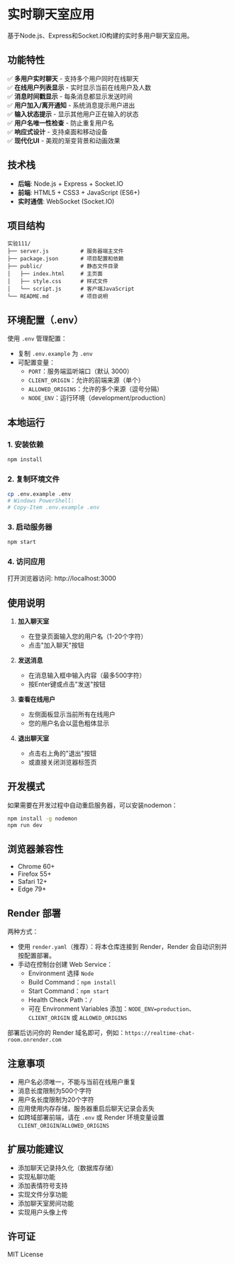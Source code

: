# 实时聊天室应用

基于Node.js、Express和Socket.IO构建的实时多用户聊天室应用。

## 功能特性

✅ **多用户实时聊天** - 支持多个用户同时在线聊天  
✅ **在线用户列表显示** - 实时显示当前在线用户及人数  
✅ **消息时间戳显示** - 每条消息都显示发送时间  
✅ **用户加入/离开通知** - 系统消息提示用户进出  
✅ **输入状态提示** - 显示其他用户正在输入的状态  
✅ **用户名唯一性检查** - 防止重复用户名  
✅ **响应式设计** - 支持桌面和移动设备  
✅ **现代化UI** - 美观的渐变背景和动画效果

## 技术栈

- **后端**: Node.js + Express + Socket.IO
- **前端**: HTML5 + CSS3 + JavaScript (ES6+)
- **实时通信**: WebSocket (Socket.IO)

## 项目结构

```
实验111/
├── server.js          # 服务器端主文件
├── package.json       # 项目配置和依赖
├── public/            # 静态文件目录
│   ├── index.html     # 主页面
│   ├── style.css      # 样式文件
│   └── script.js      # 客户端JavaScript
└── README.md          # 项目说明
```

## 环境配置（.env）

使用 `.env` 管理配置：

- 复制 `.env.example` 为 `.env`
- 可配置变量：
  - `PORT`：服务端监听端口（默认 3000）
  - `CLIENT_ORIGIN`：允许的前端来源（单个）
  - `ALLOWED_ORIGINS`：允许的多个来源（逗号分隔）
  - `NODE_ENV`：运行环境（development/production）

## 本地运行

### 1. 安装依赖
```bash
npm install
```

### 2. 复制环境文件
```bash
cp .env.example .env
# Windows PowerShell:
# Copy-Item .env.example .env
```

### 3. 启动服务器
```bash
npm start
```

### 4. 访问应用
打开浏览器访问: http://localhost:3000

## 使用说明

1. **加入聊天室**
   - 在登录页面输入您的用户名（1-20个字符）
   - 点击"加入聊天"按钮

2. **发送消息**
   - 在消息输入框中输入内容（最多500字符）
   - 按Enter键或点击"发送"按钮

3. **查看在线用户**
   - 左侧面板显示当前所有在线用户
   - 您的用户名会以蓝色粗体显示

4. **退出聊天室**
   - 点击右上角的"退出"按钮
   - 或直接关闭浏览器标签页

## 开发模式

如果需要在开发过程中自动重启服务器，可以安装nodemon：

```bash
npm install -g nodemon
npm run dev
```

## 浏览器兼容性

- Chrome 60+
- Firefox 55+
- Safari 12+
- Edge 79+

## Render 部署

两种方式：

- 使用 `render.yaml`（推荐）：将本仓库连接到 Render，Render 会自动识别并按配置部署。
- 手动在控制台创建 Web Service：
  - Environment 选择 `Node`
  - Build Command：`npm install`
  - Start Command：`npm start`
  - Health Check Path：`/`
  - 可在 Environment Variables 添加：`NODE_ENV=production`、`CLIENT_ORIGIN` 或 `ALLOWED_ORIGINS`

部署后访问你的 Render 域名即可，例如：`https://realtime-chat-room.onrender.com`

## 注意事项

- 用户名必须唯一，不能与当前在线用户重复
- 消息长度限制为500个字符
- 用户名长度限制为20个字符
- 应用使用内存存储，服务器重启后聊天记录会丢失
- 如跨域部署前端，请在 `.env` 或 Render 环境变量设置 `CLIENT_ORIGIN`/`ALLOWED_ORIGINS`

## 扩展功能建议

- 添加聊天记录持久化（数据库存储）
- 实现私聊功能
- 添加表情符号支持
- 实现文件分享功能
- 添加聊天室房间功能
- 实现用户头像上传

## 许可证

MIT License